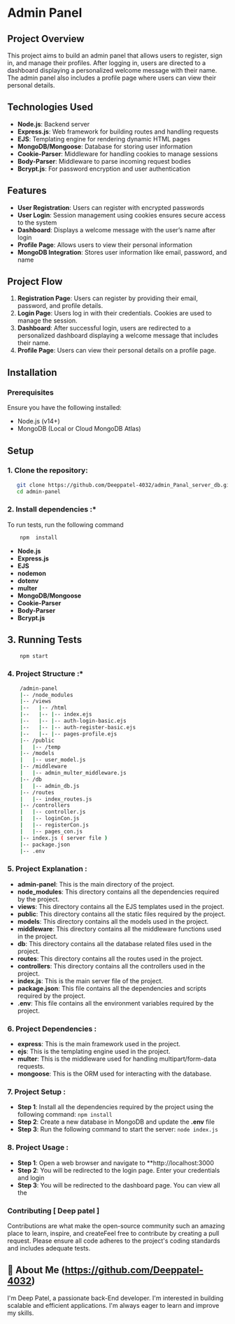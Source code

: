 # Admin Panel

## Project Overview
This project aims to build an admin panel that allows users to register, sign in, and manage their profiles. After logging in, users are directed to a dashboard displaying a personalized welcome message with their name. The admin panel also includes a profile page where users can view their personal details.

## Technologies Used
- **Node.js**: Backend server
- **Express.js**: Web framework for building routes and handling requests
- **EJS**: Templating engine for rendering dynamic HTML pages
- **MongoDB/Mongoose**: Database for storing user information
- **Cookie-Parser**: Middleware for handling cookies to manage sessions
- **Body-Parser**: Middleware to parse incoming request bodies
- **Bcrypt.js**: For password encryption and user authentication

## Features
- **User Registration**: Users can register with encrypted passwords
- **User Login**: Session management using cookies ensures secure access to the system
- **Dashboard**: Displays a welcome message with the user’s name after login
- **Profile Page**: Allows users to view their personal information
- **MongoDB Integration**: Stores user information like email, password, and name

## Project Flow
1. **Registration Page**: Users can register by providing their email, password, and profile details.
2. **Login Page**: Users log in with their credentials. Cookies are used to manage the session.
3. **Dashboard**: After successful login, users are redirected to a personalized dashboard displaying a welcome message that includes their name.
4. **Profile Page**: Users can view their personal details on a profile page.

## Installation

### Prerequisites
Ensure you have the following installed:
- Node.js (v14+)
- MongoDB (Local or Cloud MongoDB Atlas)
  
## Setup

### 1. Clone the repository: 
```bash
   git clone https://github.com/Deeppatel-4032/admin_Panal_server_db.git
   cd admin-panel
```

### 2. Install dependencies :*

To run tests, run the following command
```bash 
    npm  install
```

- **Node.js**
- **Express.js** 
- **EJS**
- **nodemon**
- **dotenv**
- **multer**
- **MongoDB/Mongoose**
- **Cookie-Parser**
- **Body-Parser**
- **Bcrypt.js**


## 3. Running Tests

```bash
    npm start
```

### 4. Project Structure :*
```bash
    /admin-panel
    |-- /node_modules
    |-- /views
    |--   |-- /html
    |--   |-- |-- index.ejs
    |--   |-- |-- auth-login-basic.ejs
    |--   |-- |-- auth-register-basic.ejs
    |--   |-- |-- pages-profile.ejs
    |-- /public
    |   |-- /temp
    |-- /models
    |   |-- user_model.js
    |-- /middleware
    |   |-- admin_multer_middleware.js
    |-- /db
    |   |-- admin_db.js
    |-- /routes
    |   |-- index_routes.js
    |-- /controllers
    |   |-- controller.js
    |   |-- loginCon.js
    |   |-- registerCon.js
    |   |-- pages_con.js
    |-- index.js ( server file )
    |-- package.json
    |-- .env
```
### 5. Project Explanation :
- **admin-panel**: This is the main directory of the project.
- **node_modules**: This directory contains all the dependencies required by the project.
- **views**: This directory contains all the EJS templates used in the project.
- **public**: This directory contains all the static files required by the project.
- **models**: This directory contains all the models used in the project.
- **middleware**: This directory contains all the middleware functions used in the project.
- **db**: This directory contains all the database related files used in the project.
- **routes**: This directory contains all the routes used in the project.
- **controllers**: This directory contains all the controllers used in the project.
- **index.js**: This is the main server file of the project.
- **package.json**: This file contains all the dependencies and scripts required by the project.
- **.env**: This file contains all the environment variables required by the project.
### 6. Project Dependencies :
- **express**: This is the main framework used in the project.  
- **ejs**: This is the templating engine used in the project.
- **multer**: This is the middleware used for handling multipart/form-data requests.
- **mongoose**: This is the ORM used for interacting with the database.
### 7. Project Setup :
- **Step 1**: Install all the dependencies required by the project using the following command: `
npm install
`
- **Step 2**: Create a new database in MongoDB and update the **.env** file
- **Step 3**: Run the following command to start the server: `
node index.js
`
### 8. Project Usage :
- **Step 1**: Open a web browser and navigate to **http://localhost:3000
- **Step 2**: You will be redirected to the login page. Enter your credentials and login
- **Step 3**: You will be redirected to the dashboard page. You can view all the

### Contributing [ Deep patel ] 
Contributions are what make the open-source community such an amazing place to learn, inspire, and createFeel free to contribute by creating a pull request. Please ensure all code adheres to the project's coding standards and includes adequate tests.

## 🚀 About Me (https://github.com/Deeppatel-4032)
I'm Deep Patel, a passionate back-End developer. I'm interested in building scalable and efficient applications. I'm always eager to learn and improve my skills.

